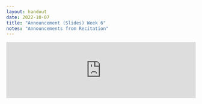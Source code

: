 ```yaml
---
layout: handout
date: 2022-10-07
title: "Announcement (Slides) Week 6"
notes: "Announcements from Recitation"
---
```

<iframe src="https://docs.google.com/presentation/d/e/2PACX-1vSOQ9nOMqyRYU0rd-PMVDMf1bT-zVzO6BoZRquFAwUC8QLWVg7RfJBvhEPYt3tie-kj4Zw15ejaXvI7/embed?start=false&loop=false&delayms=60000" frameborder="0" width="100%" height="auto" allowfullscreen="true" mozallowfullscreen="true" webkitallowfullscreen="true"></iframe>